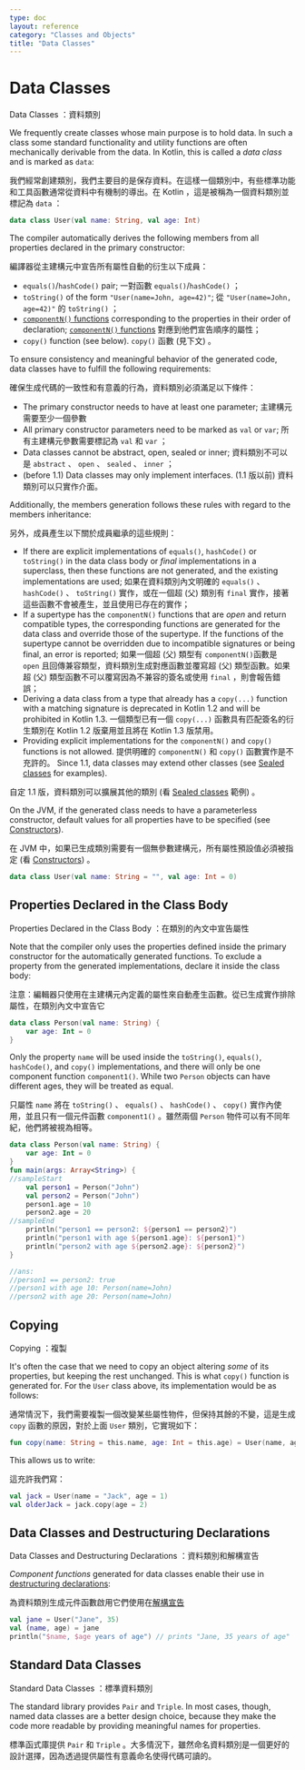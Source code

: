 ```yaml
---
type: doc
layout: reference
category: "Classes and Objects"
title: "Data Classes"
---
```


# Data Classes

Data Classes ：資料類別

We frequently create classes whose main purpose is to hold data. In such a class some standard functionality and utility functions are often mechanically derivable from the data. In Kotlin, this is called a _data class_ and is marked as `data`:

我們經常創建類別，我們主要目的是保存資料。在這樣一個類別中，有些標準功能和工具函數通常從資料中有機制的導出。在 Kotlin ，這是被稱為一個資料類別並標記為 `data` ：

``` kotlin
data class User(val name: String, val age: Int)
```

The compiler automatically derives the following members from all properties declared in the primary constructor:

編譯器從主建構元中宣告所有屬性自動的衍生以下成員：

  * `equals()`/`hashCode()` pair;
    一對函數 `equals()`/`hashCode()` ；
  * `toString()` of the form `"User(name=John, age=42)"`;
    從 `"User(name=John, age=42)"` 的 `toString()` ；
  * [`componentN()` functions](multi-declarations.md) corresponding to the properties in their order of declaration;
    [`componentN()` functions](multi-declarations.md) 對應到他們宣告順序的屬性；
  * `copy()` function (see below).
    `copy()` 函數 (見下文) 。

To ensure consistency and meaningful behavior of the generated code, data classes have to fulfill the following requirements:

確保生成代碼的一致性和有意義的行為，資料類別必須滿足以下條件：

  * The primary constructor needs to have at least one parameter;
    主建構元需要至少一個參數
  * All primary constructor parameters need to be marked as `val` or `var`;
    所有主建構元參數需要標記為 `val` 和 `var` ；
  * Data classes cannot be abstract, open, sealed or inner;
    資料類別不可以是 `abstract` 、 `open` 、 `sealed` 、 `inner` ；
  * (before 1.1) Data classes may only implement interfaces.
    (1.1 版以前) 資料類別可以只實作介面。

Additionally, the members generation follows these rules with regard to the members inheritance:

另外，成員產生以下關於成員繼承的這些規則：

* If there are explicit implementations of `equals()`, `hashCode()` or `toString()` in the data class body or  *final*  implementations in a superclass, then these functions are not generated, and the existing implementations are used;
  如果在資料類別內文明確的 `equals()` 、 `hashCode()` 、 `toString()` 實作，或在一個超 (父) 類別有 `final` 實作，接著這些函數不會被產生，並且使用已存在的實作；
* If a supertype has the `componentN()` functions that are *open* and return compatible types, the corresponding functions are generated for the data class and override those of the supertype. If the functions of the supertype cannot be overridden due to incompatible signatures or being final, an error is reported; 
  如果一個超 (父) 類型有 `componentN()`函數是 `open` 且回傳兼容類型，資料類別生成對應函數並覆寫超 (父) 類型函數。如果超 (父) 類型函數不可以覆寫因為不兼容的簽名或使用 `final` ，則會報告錯誤；
* Deriving a data class from a type that already has a `copy(...)` function with a matching signature is deprecated in Kotlin 1.2 and will be prohibited in Kotlin 1.3.
  一個類型已有一個 `copy(...)` 函數具有匹配簽名的衍生類別在 Kotlin 1.2 版棄用並且將在 Kotlin 1.3 版禁用。
* Providing explicit implementations for the `componentN()` and `copy()` functions is not allowed.
  提供明確的 `componentN()`  和 `copy()` 函數實作是不充許的。
Since 1.1, data classes may extend other classes (see [Sealed classes](sealed-classes.md) for examples).

自定 1.1 版，資料類別可以擴展其他的類別 (看 [Sealed classes](sealed-classes.md) 範例) 。

On the JVM, if the generated class needs to have a parameterless constructor, default values for all properties have to be specified (see [Constructors](classes.md#constructors)).

在 JVM 中，如果已生成類別需要有一個無參數建構元，所有屬性預設值必須被指定 (看 [Constructors](classes.md#constructors)) 。

``` kotlin
data class User(val name: String = "", val age: Int = 0)
```

## Properties Declared in the Class Body

Properties Declared in the Class Body ：在類別的內文中宣告屬性

Note that the compiler only uses the properties defined inside the primary constructor for the automatically generated functions. To exclude a property from the generated implementations, declare it inside the class body:

注意：編輯器只使用在主建構元內定義的屬性來自動產生函數。從已生成實作排除屬性，在類別內文中宣告它

```kotlin
data class Person(val name: String) {
    var age: Int = 0
}
```

Only the property `name` will be used inside the `toString()`, `equals()`, `hashCode()`, and `copy()` implementations, and there will only be one component function `component1()`. While two `Person` objects can have different ages, they will be treated as equal.

只屬性 `name` 將在 `toString()` 、 `equals()` 、 `hashCode()` 、 `copy()` 實作內使用，並且只有一個元件函數 `component1()` 。雖然兩個 `Person` 物件可以有不同年紀，他們將被視為相等。

``` kotlin
data class Person(val name: String) {
    var age: Int = 0
}
fun main(args: Array<String>) {
//sampleStart
    val person1 = Person("John")
    val person2 = Person("John")
    person1.age = 10
    person2.age = 20
//sampleEnd
    println("person1 == person2: ${person1 == person2}")
    println("person1 with age ${person1.age}: ${person1}")
    println("person2 with age ${person2.age}: ${person2}")
}

//ans:
//person1 == person2: true
//person1 with age 10: Person(name=John)
//person2 with age 20: Person(name=John)
```

## Copying

Copying ：複製

It's often the case that we need to copy an object altering _some_ of its properties, but keeping the rest unchanged. 
This is what `copy()` function is generated for. For the `User` class above, its implementation would be as follows:

通常情況下，我們需要複製一個改變某些屬性物件，但保持其餘的不變，這是生成 `copy` 函數的原因，對於上面 `User` 類別，它實現如下：

``` kotlin
fun copy(name: String = this.name, age: Int = this.age) = User(name, age)     
```

This allows us to write:

這充許我們寫：

``` kotlin
val jack = User(name = "Jack", age = 1)
val olderJack = jack.copy(age = 2)
```

## Data Classes and Destructuring Declarations

Data Classes and Destructuring Declarations  ：資料類別和解構宣告

_Component functions_ generated for data classes enable their use in [destructuring declarations](multi-declarations.md):

為資料類別生成元件函數啟用它們使用在[解構宣告](multi-declarations.md)

``` kotlin
val jane = User("Jane", 35) 
val (name, age) = jane
println("$name, $age years of age") // prints "Jane, 35 years of age"
```

## Standard Data Classes

Standard Data Classes ：標準資料類別

The standard library provides `Pair` and `Triple`. In most cases, though, named data classes are a better design choice, 
because they make the code more readable by providing meaningful names for properties.

標準函式庫提供 `Pair` 和 `Triple` 。大多情況下，雖然命名資料類別是一個更好的設計選擇，因為透過提供屬性有意義命名使得代碼可讀的。